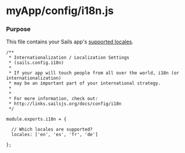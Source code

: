 # myApp/config/i18n.js
### Purpose
This file contains your Sails app's [supported locales](http://en.wikipedia.org/wiki/Locales). 


<docmeta name="displayName" value="i18n.js">

```
/**
 * Internationalization / Localization Settings
 * (sails.config.i18n)
 *
 * If your app will touch people from all over the world, i18n (or internationalization)
 * may be an important part of your international strategy.
 *
 *
 * For more information, check out:
 * http://links.sailsjs.org/docs/config/i18n
 */

module.exports.i18n = {

  // Which locales are supported?
  locales: ['en', 'es', 'fr', 'de']

};

```
